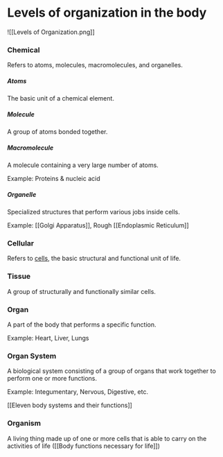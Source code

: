 # Levels of organization in the body

![[Levels of Organization.png]]

### Chemical

Refers to atoms, molecules, macromolecules, and organelles.


##### Atoms

The basic unit of a chemical element.


##### Molecule

A group of atoms bonded together.


##### Macromolecule

A molecule containing a very large number of atoms.

Example: Proteins & nucleic acid


##### Organelle

Specialized structures that perform various jobs inside cells.

Example: [[Golgi Apparatus]], Rough [[Endoplasmic Reticulum]]


### Cellular

Refers to [cells]([[Cell]]), the basic structural and functional unit of life.


### Tissue

A group of structurally and functionally similar cells.


### Organ

A part of the body that performs a specific function.

Example: Heart, Liver, Lungs


### Organ System

A biological system consisting of a group of organs that work together to perform one or more functions.

Example: Integumentary, Nervous, Digestive, etc.

[[Eleven body systems and their functions]]


### Organism

A living thing made up of one or more cells that is able to carry on the activities of life ([[Body functions necessary for life]])

